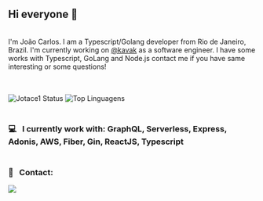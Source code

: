 
## Hi everyone 👋
<br/>
I'm João Carlos. I am a Typescript/Golang developer from Rio de Janeiro, Brazil. I'm currently working on <a href="https://www.kavak.com/br">@kavak</a> as a software engineer.
I have some works with Typescript, GoLang and Node.js contact me if you have same interesting or some questions!

<br />
<br />
<br />

![Jotace1 Status](https://github-readme-stats.vercel.app/api?username=jotace1&show_icons=true&theme=dark)               ![Top Linguagens](https://github-readme-stats.vercel.app/api/top-langs/?username=jotace1&layout=compact&theme=dark)


### <br/> :computer: &nbsp; I currently work with: GraphQL, Serverless, Express, Adonis, AWS, Fiber, Gin, ReactJS, Typescript
### <br/> :email: &nbsp; Contact:
 
<a href="https://www.linkedin.com/in/joaocsc/"><img src="https://img.shields.io/badge/LinkedIn-0077B5?style=for-the-badge&logo=linkedin&logoColor=white"/></a>



